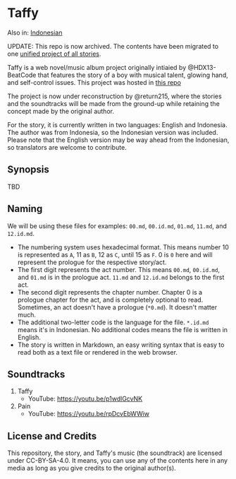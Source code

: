 # Taffy

Also in: [Indonesian](readme.id.md)

UPDATE: This repo is now archived. The contents have been migrated to one
[unified project of all stories](https://github.com/return215/story-writes).

Taffy is a web novel/music album project originally intiaied by @HDX13-BeatCode
that features the story of a boy with musical talent, glowing hand, and
self-control issues. This project was hosted in 
[this repo](https://github.com/hdx13-beatcode/taffy)

The project is now under reconstruction by @return215,
where the stories and the soundtracks will be made from the ground-up while
retaining the concept made by the original author. 

For the story, it is currently written in two languages: English and Indonesia. 
The author was from Indonesia, so the Indonesian version was included. Please
note that the English version may be way ahead from the Indonesian,
so translators are welcome to contribute.

## Synopsis

TBD

## Naming

We will be using these files for examples: 
`00.md`, `00.id.md`, `01.md`, `11.md`, and `12.id.md`.

* The numbering system uses hexadecimal format. This means number 10 is 
  represented as `A`, 11 as `B`, 12 as `C`, until 15 as `F`. 0 is `0` here 
  and will represent the prologue for the respective story/act.
* The first digit represents the act number. This means `00.md`, 
  `00.id.md`, and `01.md` is in the prologue act. `11.md` and 
  `12.id.md` belongs to the first act.
* The second digit represents the chapter number. Chapter 0 is a prologue 
  chapter for the act, and is completely optional to read. 
  Sometimes, an act doesn't have a prologue (`*0.md`). It doesn't matter much.
* The additional two-letter code is the language for the file. `*.id.md` means
  it's in Indonesian. No additional codes means the file is written in English.
* The story is written in Markdown, an easy writing syntax that is easy to read
  both as a text file or rendered in the web browser.

## Soundtracks

1.  Taffy
    * YouTube: https://youtu.be/p1wdlGcvNK
2.  Pain
    * YouTube: https://youtu.be/rpDcvEbWWiw

## License and Credits

This repository, the story, and Taffy's music (the soundtrack) are licensed 
under CC-BY-SA-4.0. It means, you can use any of the contents here in any 
media as long as you give credits to the original author(s). 

